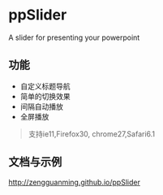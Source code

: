 ppSlider
========

A slider for presenting your powerpoint

## 功能

- 自定义标题导航
- 简单的切换效果
- 间隔自动播放
- 全屏播放

> 支持ie11,Firefox30, chrome27,Safari6.1

## 文档与示例

<a href="http://zengguanming.github.io/ppSlider" target="_blank">http://zengguanming.github.io/ppSlider</a>





